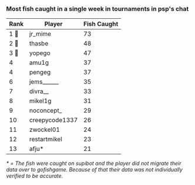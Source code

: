 ### Most fish caught in a single week in tournaments in psp's chat
| Rank | Player | Fish Caught |
|------|--------|-----------|
| 1 🥇  | jr_mime | 73 |
| 2 🥈  | thasbe | 48 |
| 3 🥉  | yopego | 47 |
| 4  | amu1g | 37 |
| 4  | pengeg | 37 |
| 6  | jems______ | 35 |
| 7  | divra__ | 33 |
| 8  | mikel1g | 31 |
| 9  | noconcept_ | 29 |
| 10  | creepycode1337 | 26 |
| 11  | zwockel01 | 24 |
| 12  | restartmikel | 23 |
| 13  | afju* | 21 |

_* = The fish were caught on supibot and the player did not migrate their data over to gofishgame. Because of that their data was not individually verified to be accurate._
